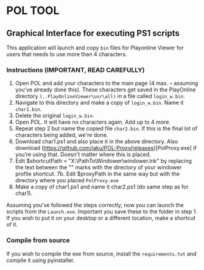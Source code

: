 # POL TOOL

## Graphical Interface for executing PS1 scripts

This application will launch and copy `bin` files for Playonline Viewer for users that needs to use more than 4 characters.

### Instructions (IMPORTANT, READ CAREFULLY)

1. Open POL and add your characters to the main page (4 max. – assuming you've already done this). These characters get saved in the PlayOnline directory `(..PlayOnlineViewer\usr\all)` in a file called `login_w.bin`.
2. Navigate to this directory and make a copy of `login_w.bin`. Name it `char1.bin`.
3. Delete the original `login_w.bin`.
4. Open POL. It will have no characters again. Add up to 4 more.
5. Repeat step 2 but name the copied file `char2.bin`. If this is the final lot of characters being added, we're done.
6. Download char1.ps1 and also place it in the above directory. Also download (https://github.com/jaku/POL-Proxy/releases)[PolProxy.exe] if you’re using that. Doesn't matter where this is placed.
7. Edit $shortcutPath = "X:\PathTo\Windower\windower.lnk" by replacing the text between the "" marks with the directory of your windower profile shortcut.
7b. Edit $proxyPath in the same way but with the directory where you placed `PolProxy.exe`
8. Make a copy of char1.ps1 and name it char2.ps1 (do same step as for char1).

Assuming you've followed the steps correctly, now you can launch the scripts from the `Launch.exe`. Important you save these to the folder in step 1. If you wish to put it on your desktop or a different location, make a shortcut of it.

### Compile from source

If you wish to compile the exe from source, install the `requirements.txt` and compile it using pyinstaller.
